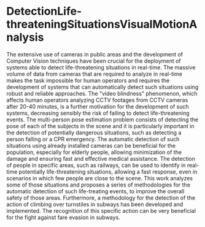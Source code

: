 # DetectionLife-threateningSituationsVisualMotionAnalysis


The extensive use of cameras in public areas and the development of Computer Vision techniques have been crucial for the deployment of systems able to detect life-threatening situations in real-time. 
The massive volume of data from cameras that are required to analyze in real-time makes the task impossible for human operators and requires the development of systems that can automatically detect such situations using robust and reliable approaches.The "video blindness" phenomenon, which affects human operators analyzing CCTV footages from CCTV cameras after 20-40 minutes, is a further motivation for the development of such systems, decreasing sensibly the risk of failing to detect life-threatening events.The multi-person pose estimation problem consists of detecting the pose of each of the subjects in the scene and it is particularly important in the detection of potentially dangerous situations, such as detecting a person falling or a CPR emergency. 
The automatic detection of such situations using already installed cameras can be beneficial for the population, especially for elderly people, allowing minimization of the damage and ensuring fast and effective medical assistance. The detection of people in specific areas, such as railways, can be used to identify in real-time potentially life-threatening situations, allowing a fast response, even in scenarios in which few people are close to the scene. 
This work analyzes some of those situations and proposes a series of methodologies for the automatic detection of such life-treating events, to improve the overall safety of those areas. Furthermore, a methodology for the detection of the action of climbing over turnstiles in subways has been developed and implemented. 
The recognition of this specific action can be very beneficial for the fight against fare evasion in subways.